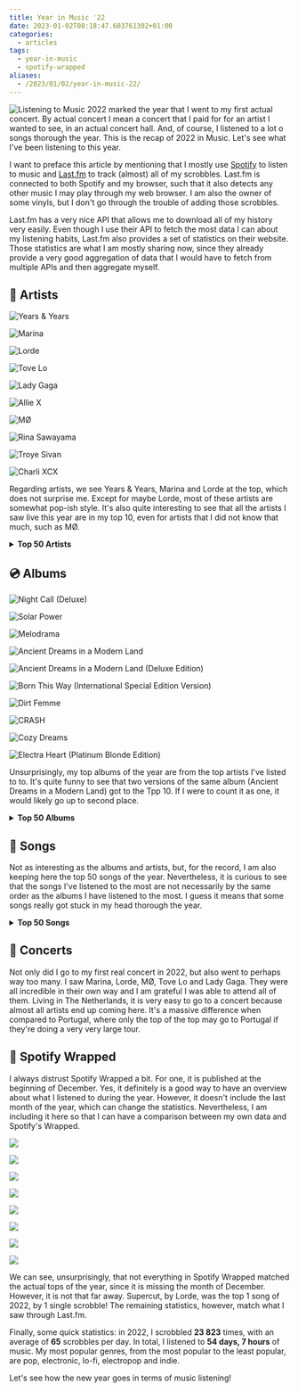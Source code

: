 ```yaml
---
title: Year in Music '22
date: 2023-01-02T08:18:47.603761302+01:00
categories:
  - articles
tags:
  - year-in-music
  - spotify-wrapped
aliases:
  - /2023/01/02/year-in-music-22/
---
```


<style>
img.cute-listener {
  max-width: 100px;
  margin-top: 0;
  margin-right: 1rem
}
</style>

![Listening to Music](https://cdn.hacdias.com/media/2021-05-cute-music.gif?class=right+pixelated+cute-listener) 2022 marked the year that I went to my first actual concert. By actual concert I mean a concert that I paid for for an artist I wanted to see, in an actual concert hall. And, of course, I listened to a lot o songs thorough the year. This is the recap of 2022 in Music. Let's see what I've been listening to this year.

<!--more-->

<style>
.top-grid img {
  aspect-ratio: 1/1;
}
</style>

I want to preface this article by mentioning that I mostly use [Spotify](https://spotify.com/) to listen to music and [Last.fm](https://www.last.fm/user/hacdias) to track (almost) all of my scrobbles. Last.fm is connected to both Spotify and my browser, such that it also detects any other music I may play through my web browser. I am also the owner of some vinyls, but I don't go through the trouble of adding those scrobbles.

Last.fm has a very nice API that allows me to download all of my history very easily. Even though I use their API to fetch the most data I can about my listening habits, Last.fm also provides a set of statistics on their website. Those statistics are what I am mostly sharing now, since they already provide a very good aggregation of data that I would have to fetch from multiple APIs and then aggregate myself.

## 🎤 Artists

<div class='fg fw top-grid' style='grid-template-columns: repeat(5, 1fr)'>

![Years & Years](cdn:/90a908fb2de1d1f0781b13ee53fa003f9851a626fd7abc15ff2975fc4fca26e2?caption=false)

![Marina](https://cdn.hacdias.com/media/b34e1316d8714c132d57f3b5b2eaa46207e1268b2bcb71fb0edbe9fd0b34233e.jpg?caption=false)

![Lorde](cdn:/bf4ca03c7e72ce5dc054e0f03da3690cfa8278bf4f445b8af4eb1601e5d40b3d?caption=false)

![Tove Lo](cdn:/298ac4012f829e6e0e3ef8c6bea5d1c5c08781ffee7e953ca7faa6ee31d2af70?caption=false)

![Lady Gaga](cdn:/10bd2f5a6b52367b6080809d8f5263f1d017198c194b96bdc5f51ae2155b59a4?caption=false)

![Allie X](cdn:/f24ccae6f36ab35bb6e3d48136a7a63f77299645f2373ef669232731225566b7?caption=false)

![MØ](cdn:/d9dc82bc38722dec5eb0da157b7d8f2c9b550176fd926248aeec3da3a0a44831?caption=false)

![Rina Sawayama](cdn:/4ed4838ccefd9de823665d57ac264caade61b7fe7f426f0c770b86848c3daecd?caption=false)

![Troye Sivan](cdn:/a60fc741619d7f5b3b8f4e135ced8f77ae6e0273aa672cbd3e301aeb35e06ebc?caption=false)

![Charli XCX](cdn:/5b81c3ba363ea79e4f7c16bf5d2417dbed61785bb6737c7339dabad60286d310?caption=false)

</div>

Regarding artists, we see Years & Years, Marina and Lorde at the top, which does not surprise me. Except for maybe Lorde, most of these artists are somewhat pop-ish style. It's also quite interesting to see that all the artists I saw live this year are in my top 10, even for artists that I did not know that much, such as MØ.

<details>
  <summary>
    <strong>Top 50 Artists</strong>
  </summary>

  | Artist                 | Scrobbles      |
  | :--------------------- | :------------- |
  | Years & Years          | 1269 scrobbles |
  | Marina                 | 1126 scrobbles |
  | Lorde                  | 945 scrobbles  |
  | Tove Lo                | 587 scrobbles  |
  | Lady Gaga              | 584 scrobbles  |
  | Allie X                | 482 scrobbles  |
  | MØ                     | 364 scrobbles  |
  | Rina Sawayama          | 339 scrobbles  |
  | Troye Sivan            | 285 scrobbles  |
  | Charli XCX             | 253 scrobbles  |
  | Froukje                | 231 scrobbles  |
  | Florence + the Machine | 227 scrobbles  |
  | Colours In The Dark    | 225 scrobbles  |
  | Aurora                 | 199 scrobbles  |
  | Gerardo Millán         | 199 scrobbles  |
  | Alma                   | 187 scrobbles  |
  | Todrick Hall           | 159 scrobbles  |
  | Kim Petras             | 158 scrobbles  |
  | Dimension 32           | 157 scrobbles  |
  | RuPaul                 | 155 scrobbles  |
  | Laurel                 | 150 scrobbles  |
  | Jisatsu                | 146 scrobbles  |
  | Laffey                 | 135 scrobbles  |
  | Kylie Minogue          | 134 scrobbles  |
  | BANKS                  | 129 scrobbles  |
  | Beyoncé                | 128 scrobbles  |
  | Ethel Cain             | 126 scrobbles  |
  | Foxes                  | 121 scrobbles  |
  | Elio                   | 116 scrobbles  |
  | Doce                   | 114 scrobbles  |
  | kainbeats              | 114 scrobbles  |
  | Alaska Thunderfuck     | 112 scrobbles  |
  | Bárbara Tinoco         | 111 scrobbles  |
  | No Spirit              | 111 scrobbles  |
  | Alexandre Desplat      | 109 scrobbles  |
  | fnonose                | 109 scrobbles  |
  | Lenny Loops            | 109 scrobbles  |
  | Adele                  | 107 scrobbles  |
  | Maroon 5               | 107 scrobbles  |
  | Pieter De Graaf        | 107 scrobbles  |
  | L'Impératrice          | 103 scrobbles  |
  | Regard                 | 97 scrobbles   |
  | Corey J. Beats         | 95 scrobbles   |
  | Socrab                 | 93 scrobbles   |
  | Zara Larsson           | 93 scrobbles   |
  | Madonna                | 91 scrobbles   |
  | Sky Ferreira           | 91 scrobbles   |
  | GRACEY                 | 90 scrobbles   |
  | Robin Schulz           | 90 scrobbles   |
  | Miley Cyrus            | 87 scrobbles   |

</details>

## 💿 Albums

<div class='fg fw' style='grid-template-columns: repeat(5, 1fr)'>

![Night Call (Deluxe)](cdn:/8167b2d21fec8a468fbb2024c54e3c175021cf13f6a83024a186bd6f6eba8ca1?caption=false)

![Solar Power](cdn:/04e0efbb20bf3ebf6c9d0e90b1f6c72ef7be9c88459d373313d19c7a615ef31c?caption=false)

![Melodrama](cdn:/b81ae0c2a769a9787f458dde782230cbd2b26fc9427cb0fce923ccdc93392370?caption=false)

![Ancient Dreams in a Modern Land](cdn:/f7f5fba32e26f31e910eefa5fc5d49b4c7b6a8bd961c2e1e99e6157ce8b5908c?caption=false)

![Ancient Dreams in a Modern Land (Deluxe Edition)](cdn:/2c17dfca567da34d5f2433d0d99a3e4d1ff21f51189f6787eb85f9c0f3fa3365?caption=false)

![Born This Way (International Special Edition Version)](cdn:/5517dbf4a07d2c5f18e00d8fb6369a4e551748eb2a4bec312d54bda0dd199b17?caption=false)

![Dirt Femme](cdn:/7bfcd3e0306ee968455ef0cc675a665c23b7fb565bbeba2271f07427b68255a3?caption=false)

![CRASH](cdn:/fa255b08b6f0f85b4e2f206ee0b1e39feb18e79c1b4fe04919987bc26aa34e1c?caption=false)

![Cozy Dreams](https://cdn.hacdias.com/media/8429e7124d7cd23822e936ce566ef7081add48bf9e1f2588e42004fa3648dbd6.jpg?caption=false)

![Electra Heart (Platinum Blonde Edition)](cdn:/a6c833ba329a2ed869c49da02081a9227b058e0e1b82892b65166180e1564ffe?caption=false)

</div>

Unsurprisingly, my top albums of the year are from the top artists I've listed to to. It's quite funny to see that two versions of the same album (Ancient Dreams in a Modern Land) got to the Tpp 10. If I were to count it as one, it would likely go up to second place.

<details>
  <summary>
    <strong>Top 50 Albums</strong>
  </summary>

  | Album                                                 | Artist                 | Scrobbles     |
  | :---------------------------------------------------- | :--------------------- | :------------ |
  | Night Call (Deluxe)                                   | Years & Years          | 767 scrobbles |
  | Solar Power                                           | Lorde                  | 369 scrobbles |
  | Melodrama                                             | Lorde                  | 303 scrobbles |
  | Ancient Dreams in a Modern Land                       | Marina                 | 293 scrobbles |
  | Ancient Dreams in a Modern Land (Deluxe Edition)      | Marina                 | 265 scrobbles |
  | Born This Way (International Special Edition Version) | Lady Gaga              | 261 scrobbles |
  | Dirt Femme                                            | Tove Lo                | 253 scrobbles |
  | CRASH                                                 | Charli XCX             | 193 scrobbles |
  | Cozy Dreams                                           | Sleep Tales            | 178 scrobbles |
  | Electra Heart (Platinum Blonde Edition)               | Marina                 | 164 scrobbles |
  | Hold the Girl                                         | Rina Sawayama          | 161 scrobbles |
  | Pure Heroine                                          | Lorde                  | 146 scrobbles |
  | Electra Heart (Deluxe)                                | Marina                 | 144 scrobbles |
  | FEMULINE                                              | Todrick Hall           | 141 scrobbles |
  | Chromatica                                            | Lady Gaga              | 129 scrobbles |
  | Dance Fever (Deluxe)                                  | Florence + the Machine | 128 scrobbles |
  | Cape God                                              | Allie X                | 126 scrobbles |
  | Silent Emotions Pt.2                                  | Dimension 32           | 122 scrobbles |
  | Solar Power (Deluxe Edition)                          | Lorde                  | 114 scrobbles |
  | Rainy City                                            | Jisatsu                | 112 scrobbles |
  | Palo Santo (Deluxe)                                   | Years & Years          | 112 scrobbles |
  | Motordrome                                            | MØ                     | 108 scrobbles |
  | CollXtion II                                          | Allie X                | 103 scrobbles |
  | Night Call (New Year's Edition)                       | Years & Years          | 103 scrobbles |
  | Tako Tsubo                                            | L'Impératrice          | 100 scrobbles |
  | FROOT                                                 | Marina                 | 98 scrobbles  |
  | Equinox                                               | Pieter De Graaf        | 97 scrobbles  |
  | Still dreaming                                        | Gerardo Millán         | 96 scrobbles  |
  | Coconuts                                              | Kim Petras             | 96 scrobbles  |
  | Cape God (Deluxe)                                     | Allie X                | 94 scrobbles  |
  | Harry Potter and the Deathly Hallows, Pt. 1           | Alexandre Desplat      | 93 scrobbles  |
  | The Moon and the Mind                                 | Laffey                 | 93 scrobbles  |
  | Inbred                                                | Ethel Cain             | 91 scrobbles  |
  | Large                                                 | Socrab                 | 91 scrobbles  |
  | É Demais                                              | Doce                   | 89 scrobbles  |
  | IIII                                                  | Robin Schulz           | 88 scrobbles  |
  | TRXYE                                                 | Troye Sivan            | 86 scrobbles  |
  | 30                                                    | Adele                  | 85 scrobbles  |
  | Poster Girl                                           | Zara Larsson           | 85 scrobbles  |
  | On a Roll                                             | Ashley O               | 83 scrobbles  |
  | Broken Heartbeats                                     | Various Artists        | 83 scrobbles  |
  | Ócio                                                  | Colours In The Dark    | 82 scrobbles  |
  | Childhood Memories                                    | Corey J. Beats         | 81 scrobbles  |
  | Death Of Us                                           | Elsie Bay              | 81 scrobbles  |
  | Hallucination                                         | Regard                 | 80 scrobbles  |
  | Catch Me In The AIr                                   | Rina Sawayama          | 79 scrobbles  |
  | Dangerous Woman                                       | Ariana Grande          | 78 scrobbles  |
  | The Devil Is Human                                    | Aurora                 | 78 scrobbles  |
  | Soul Searching                                        | fnonose                | 78 scrobbles  |
  | American Boy                                          | Years & Years          | 78 scrobbles  |

</details>

## 🎵 Songs

Not as interesting as the albums and artists, but, for the record, I am also keeping here the top 50 songs of the year. Nevertheless, it is curious to see that the songs I've listened to the most are not necessarily by the same order as the albums I have listened to the most. I guess it means that some songs really got stuck in my head thorough the year.

<details>
  <summary>
    <strong>Top 50 Songs</strong>
  </summary>

  | Song                                    | Artist         | Scrobbles     |
  | :-------------------------------------- | :------------- | :------------ |
  | Supercut                                | Lorde          | 108 scrobbles |
  | Crave                                   | Years & Years  | 107 scrobbles |
  | Muscle                                  | Years & Years  | 101 scrobbles |
  | Coconuts                                | Kim Petras     | 96 scrobbles  |
  | This Hell                               | Rina Sawayama  | 93 scrobbles  |
  | Crush                                   | Ethel Cain     | 91 scrobbles  |
  | Electra Heart                           | Marina         | 90 scrobbles  |
  | Happy Loner                             | Marina         | 88 scrobbles  |
  | Consequences                            | Years & Years  | 88 scrobbles  |
  | All This Love (feat. Harlœ)             | Robin Schulz   | 87 scrobbles  |
  | Mood Ring                               | Lorde          | 85 scrobbles  |
  | Hallucination                           | Regard         | 85 scrobbles  |
  | Hypnotised                              | Years & Years  | 85 scrobbles  |
  | Helen of Troy - Bonus Track             | Lorde          | 83 scrobbles  |
  | Pandora's Box                           | Marina         | 83 scrobbles  |
  | Pink Convertible                        | Marina         | 82 scrobbles  |
  | Used to Know Me                         | Charli XCX     | 81 scrobbles  |
  | Death Of Us                             | Elsie Bay      | 81 scrobbles  |
  | Immaculate                              | Years & Years  | 81 scrobbles  |
  | Liability                               | Lorde          | 80 scrobbles  |
  | See You Again                           | Years & Years  | 80 scrobbles  |
  | Sooner or Later                         | Years & Years  | 80 scrobbles  |
  | Poster Girl                             | Zara Larsson   | 80 scrobbles  |
  | Solar Power                             | Lorde          | 79 scrobbles  |
  | Goodbye                                 | Marina         | 79 scrobbles  |
  | Lies                                    | Marina         | 79 scrobbles  |
  | The Devil Is Human                      | Aurora         | 78 scrobbles  |
  | Constant Repeat                         | Charli XCX     | 78 scrobbles  |
  | 2 Die 4                                 | Tove Lo        | 78 scrobbles  |
  | American Boy                            | Years & Years  | 78 scrobbles  |
  | Into You                                | Ariana Grande  | 77 scrobbles  |
  | De Diepte                               | S10            | 76 scrobbles  |
  | 20 Minutes                              | Years & Years  | 76 scrobbles  |
  | Sweet Talker                            | Years & Years  | 76 scrobbles  |
  | Don’t Forget                            | Sky Ferreira   | 75 scrobbles  |
  | RAININ’ FELLAS                          | Todrick Hall   | 75 scrobbles  |
  | Milk                                    | Allie X        | 74 scrobbles  |
  | Devil Side                              | Foxes          | 73 scrobbles  |
  | 2080-luvulla                            | Sanni          | 72 scrobbles  |
  | I’m to Blame                            | Tove Lo        | 72 scrobbles  |
  | Summer Really Hurt Us                   | Alma           | 71 scrobbles  |
  | É Demais                                | Doce           | 71 scrobbles  |
  | Secrets from a Girl (Who's Seen It All) | Lorde          | 71 scrobbles  |
  | Sorry                                   | Madonna        | 71 scrobbles  |
  | Flowers                                 | Marina         | 71 scrobbles  |
  | A Second to Midnight                    | Kylie Minogue  | 70 scrobbles  |
  | The Path                                | Lorde          | 70 scrobbles  |
  | Right Where I Belong                    | Ashley O       | 69 scrobbles  |
  | chamada não atendida                    | Bárbara Tinoco | 69 scrobbles  |
  | Puppet                                  | Faouzia        | 69 scrobbles  |

</details>

## 🎫 Concerts 

Not only did I go to my first real concert in 2022, but also went to perhaps way too many. I saw Marina, Lorde, MØ, Tove Lo and Lady Gaga. They were all incredible in their own way and I am grateful I was able to attend all of them. Living in The Netherlands, it is very easy to go to a concert because almost all artists end up coming here. It's a massive difference when compared to Portugal, where only the top of the top may go to Portugal if they're doing a very very large tour.

## 🎁 Spotify Wrapped

I always distrust Spotify Wrapped a bit. For one, it is published at the beginning of December. Yes, it definitely is a good way to have an overview about what I listened to during the year. However, it doesn't include the last month of the year, which can change the statistics. Nevertheless, I am including it here so that I can have a comparison between my own data and Spotify's Wrapped.

<div class='fg fw' style='grid-template-columns: repeat(4, 1fr)'>

![](cdn:/80d051f85c4cdbc3f5b3dd04c21a826d1c4acd98c18381b19c65157fa8a8c3ba)

![](cdn:/58dc99469a53a4ca7a33e32b1793e1d3d20d95a43741fa7cdeaed3eb0fbcf397)

![](cdn:/b147bb134ab9232b7c9691bc7248e202a29c1ddb61217f391a4f4bcc42ba7d2b)

![](cdn:/b8e90b58f5e16160aceac94a00025a40acc307559b4288ce0a843072d5e72c97)

![](cdn:/39477c1a9f8d1601c5feae777f9781552c668cf4326c35b85d0669a00f4aeedb)

![](cdn:/4f75e9ec7ba702d8b1621a63447d68e5cbd527b7677025531eaec25564f6a50e)

![](cdn:/ff4821735b26479bf3146401c3d93ba3eef7aa80c6c53358b6fe5ba6d8a88e76)

![](cdn:/928f5c92e5c1841807c960ad8886ab71d1ca3116778b173feddb3b09c8fb495a)

</div>

We can see, unsurprisingly, that not everything in Spotify Wrapped matched the actual tops of the year, since it is missing the month of December. However, it is not that far away. Supercut, by Lorde, was the top 1 song of 2022, by 1 single scrobble! The remaining statistics, however, match what I saw through Last.fm.

Finally, some quick statistics: in 2022, I scrobbled **23 823** times, with an average of **65** scrobbles per day. In total, I listened to **54 days, 7 hours** of music. My most popular genres, from the most popular to the least popular, are pop, electronic, lo-fi, electropop and indie.

Let's see how the new year goes in terms of music listening!
